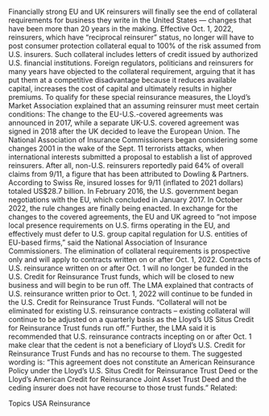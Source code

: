 Financially strong EU and UK reinsurers will finally see the end of collateral requirements for business they write in the United States — changes that have been more than 20 years in the making.
Effective Oct. 1, 2022, reinsurers, which have “reciprocal reinsurer” status, no longer will have to post consumer protection collateral equal to 100% of the risk assumed from U.S. insurers. Such collateral includes letters of credit issued by authorized U.S. financial institutions.
Foreign regulators, politicians and reinsurers for many years have objected to the collateral requirement, arguing that it has put them at a competitive disadvantage because it reduces available capital, increases the cost of capital and ultimately results in higher premiums.
To qualify for these special reinsurance measures, the Lloyd’s Market Association explained that an assuming reinsurer must meet certain conditions:
The change to the EU-U.S.-covered agreements was announced in 2017, while a separate UK-U.S. covered agreement was signed in 2018 after the UK decided to leave the European Union.
The National Association of Insurance Commissioners began considering some changes 2001 in the wake of the Sept. 11 terrorists attacks, when international interests submitted a proposal to establish a list of approved reinsurers. After all, non-U.S. reinsurers reportedly paid 64% of overall claims from 9/11, a figure that has been attributed to Dowling & Partners. According to Swiss Re, insured losses for 9/11 (inflated to 2021 dollars) totaled US$28.7 billion.
In February 2016, the U.S. government began negotiations with the EU, which concluded in January 2017. In October 2022, the rule changes are finally being enacted.
In exchange for the changes to the covered agreements, the EU and UK agreed to “not impose local presence requirements on U.S. firms operating in the EU, and effectively must defer to U.S. group capital regulation for U.S. entities of EU-based firms,” said the National Association of Insurance Commissioners.
The elimination of collateral requirements is prospective only and will apply to contracts written on or after Oct. 1, 2022. Contracts of U.S. reinsurance written on or after Oct. 1 will no longer be funded in the U.S. Credit for Reinsurance Trust funds, which will be closed to new business and will begin to be run off.
The LMA explained that contracts of U.S. reinsurance written prior to Oct. 1, 2022 will continue to be funded in the U.S. Credit for Reinsurance Trust Funds. “Collateral will not be eliminated for existing U.S. reinsurance contracts – existing collateral will continue to be adjusted on a quarterly basis as the Lloyd’s US Situs Credit for Reinsurance Trust funds run off.”
Further, the LMA said it is recommended that U.S. reinsurance contracts incepting on or after Oct. 1 make clear that the cedent is not a beneficiary of Lloyd’s U.S. Credit for Reinsurance Trust Funds and has no recourse to them.
The suggested wording is: “This agreement does not constitute an American Reinsurance Policy under the Lloyd’s U.S. Situs Credit for Reinsurance Trust Deed or the Lloyd’s American Credit for Reinsurance Joint Asset Trust Deed and the ceding insurer does not have recourse to those trust funds.”
Related:

Topics
USA
Reinsurance
